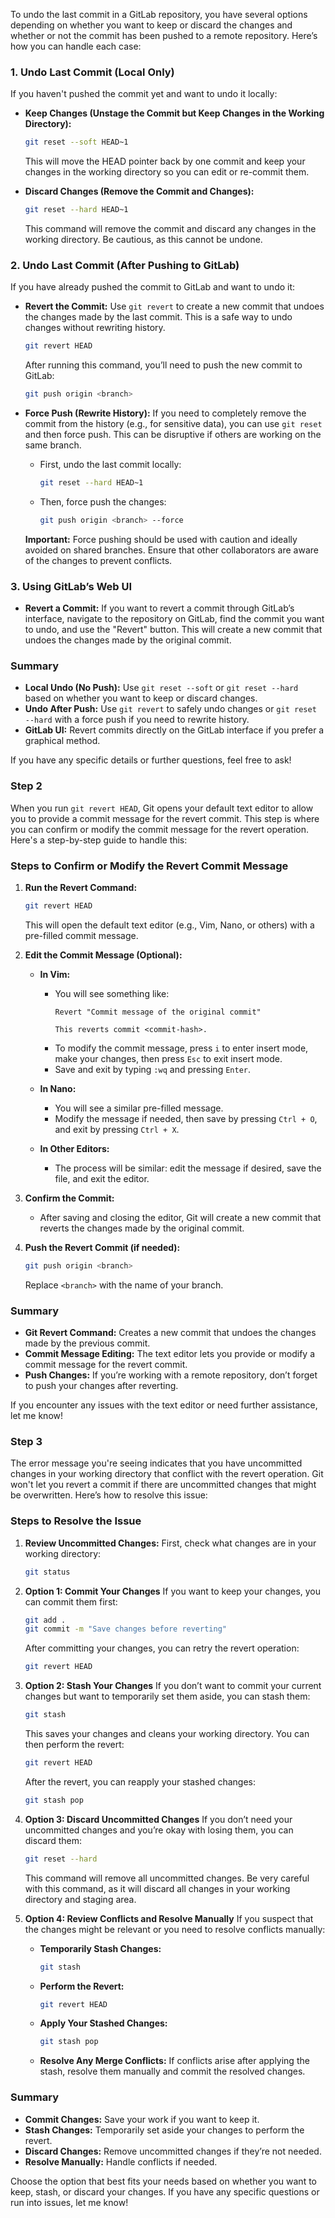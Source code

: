 To undo the last commit in a GitLab repository, you have several options depending on whether you want to keep or discard the changes and whether or not the commit has been pushed to a remote repository. Here’s how you can handle each case:

### 1. **Undo Last Commit (Local Only)**

If you haven't pushed the commit yet and want to undo it locally:

- **Keep Changes (Unstage the Commit but Keep Changes in the Working Directory):**
  ```bash
  git reset --soft HEAD~1
  ```
  This will move the HEAD pointer back by one commit and keep your changes in the working directory so you can edit or re-commit them.

- **Discard Changes (Remove the Commit and Changes):**
  ```bash
  git reset --hard HEAD~1
  ```
  This command will remove the commit and discard any changes in the working directory. Be cautious, as this cannot be undone.

### 2. **Undo Last Commit (After Pushing to GitLab)**

If you have already pushed the commit to GitLab and want to undo it:

- **Revert the Commit:**
  Use `git revert` to create a new commit that undoes the changes made by the last commit. This is a safe way to undo changes without rewriting history.
  ```bash
  git revert HEAD
  ```
  After running this command, you’ll need to push the new commit to GitLab:
  ```bash
  git push origin <branch>
  ```

- **Force Push (Rewrite History):**
  If you need to completely remove the commit from the history (e.g., for sensitive data), you can use `git reset` and then force push. This can be disruptive if others are working on the same branch.
  
  - First, undo the last commit locally:
    ```bash
    git reset --hard HEAD~1
    ```
  - Then, force push the changes:
    ```bash
    git push origin <branch> --force
    ```

  **Important:** Force pushing should be used with caution and ideally avoided on shared branches. Ensure that other collaborators are aware of the changes to prevent conflicts.

### 3. **Using GitLab’s Web UI**

- **Revert a Commit:**
  If you want to revert a commit through GitLab’s interface, navigate to the repository on GitLab, find the commit you want to undo, and use the "Revert" button. This will create a new commit that undoes the changes made by the original commit.

### Summary

- **Local Undo (No Push):** Use `git reset --soft` or `git reset --hard` based on whether you want to keep or discard changes.
- **Undo After Push:** Use `git revert` to safely undo changes or `git reset --hard` with a force push if you need to rewrite history.
- **GitLab UI:** Revert commits directly on the GitLab interface if you prefer a graphical method.

If you have any specific details or further questions, feel free to ask!

### Step 2

When you run `git revert HEAD`, Git opens your default text editor to allow you to provide a commit message for the revert commit. This step is where you can confirm or modify the commit message for the revert operation. Here's a step-by-step guide to handle this:

### Steps to Confirm or Modify the Revert Commit Message

1. **Run the Revert Command:**
   ```bash
   git revert HEAD
   ```
   This will open the default text editor (e.g., Vim, Nano, or others) with a pre-filled commit message.

2. **Edit the Commit Message (Optional):**
   - **In Vim:**
     - You will see something like:
       ```
       Revert "Commit message of the original commit"

       This reverts commit <commit-hash>.
       ```
     - To modify the commit message, press `i` to enter insert mode, make your changes, then press `Esc` to exit insert mode.
     - Save and exit by typing `:wq` and pressing `Enter`.
   
   - **In Nano:**
     - You will see a similar pre-filled message.
     - Modify the message if needed, then save by pressing `Ctrl + O`, and exit by pressing `Ctrl + X`.

   - **In Other Editors:**
     - The process will be similar: edit the message if desired, save the file, and exit the editor.

3. **Confirm the Commit:**
   - After saving and closing the editor, Git will create a new commit that reverts the changes made by the original commit.

4. **Push the Revert Commit (if needed):**
   ```bash
   git push origin <branch>
   ```
   Replace `<branch>` with the name of your branch.

### Summary

- **Git Revert Command:** Creates a new commit that undoes the changes made by the previous commit.
- **Commit Message Editing:** The text editor lets you provide or modify a commit message for the revert commit.
- **Push Changes:** If you’re working with a remote repository, don’t forget to push your changes after reverting.

If you encounter any issues with the text editor or need further assistance, let me know!

### Step 3

The error message you're seeing indicates that you have uncommitted changes in your working directory that conflict with the revert operation. Git won't let you revert a commit if there are uncommitted changes that might be overwritten. Here’s how to resolve this issue:

### Steps to Resolve the Issue

1. **Review Uncommitted Changes:**
   First, check what changes are in your working directory:
   ```bash
   git status
   ```

2. **Option 1: Commit Your Changes**
   If you want to keep your changes, you can commit them first:
   ```bash
   git add .
   git commit -m "Save changes before reverting"
   ```
   After committing your changes, you can retry the revert operation:
   ```bash
   git revert HEAD
   ```

3. **Option 2: Stash Your Changes**
   If you don’t want to commit your current changes but want to temporarily set them aside, you can stash them:
   ```bash
   git stash
   ```
   This saves your changes and cleans your working directory. You can then perform the revert:
   ```bash
   git revert HEAD
   ```
   After the revert, you can reapply your stashed changes:
   ```bash
   git stash pop
   ```

4. **Option 3: Discard Uncommitted Changes**
   If you don’t need your uncommitted changes and you’re okay with losing them, you can discard them:
   ```bash
   git reset --hard
   ```
   This command will remove all uncommitted changes. Be very careful with this command, as it will discard all changes in your working directory and staging area.

5. **Option 4: Review Conflicts and Resolve Manually**
   If you suspect that the changes might be relevant or you need to resolve conflicts manually:
   - **Temporarily Stash Changes:**
     ```bash
     git stash
     ```
   - **Perform the Revert:**
     ```bash
     git revert HEAD
     ```
   - **Apply Your Stashed Changes:**
     ```bash
     git stash pop
     ```
   - **Resolve Any Merge Conflicts:**
     If conflicts arise after applying the stash, resolve them manually and commit the resolved changes.

### Summary

- **Commit Changes:** Save your work if you want to keep it.
- **Stash Changes:** Temporarily set aside your changes to perform the revert.
- **Discard Changes:** Remove uncommitted changes if they’re not needed.
- **Resolve Manually:** Handle conflicts if needed.

Choose the option that best fits your needs based on whether you want to keep, stash, or discard your changes. If you have any specific questions or run into issues, let me know!